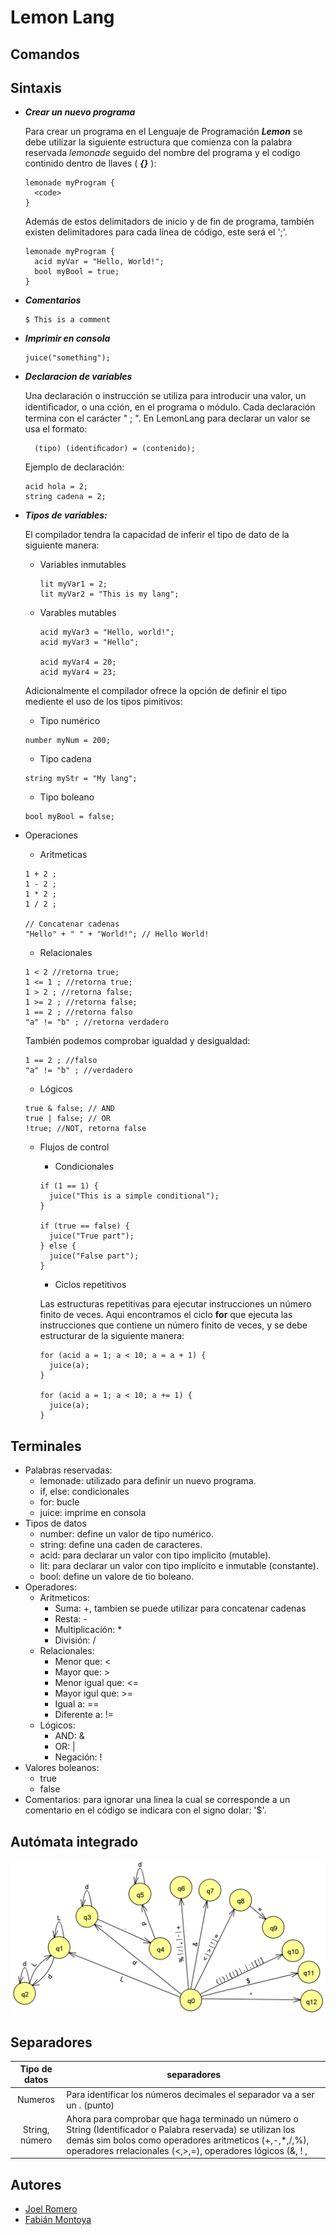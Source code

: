 # Lemon Lang 

## Comandos

## Sintaxis

* ***Crear un nuevo programa***

  Para crear un programa en el Lenguaje de Programación ***Lemon*** se debe utilizar la siguiente estructura que comienza con la palabra reservada *lemonade* seguido del nombre del programa y el codigo continido dentro de llaves ( ***{}*** ):

  ```
  lemonade myProgram {
    <code>
  }
  ```

  Además de estos delimitadors de inicio y de fin de programa, también existen delimitadores para cada línea de código, este será el  ';'.

  ```
  lemonade myProgram {
    acid myVar = "Hello, World!";
    bool myBool = true;
  }
  ```
* ***Comentarios***

  ```
  $ This is a comment
  ```
* ***Imprimir en consola***

  ```
  juice("something");
  ```
* ***Declaracion de variables***

  Una declaración o instrucción se utiliza para introducir una valor, un identiﬁcador, o una  cción, en el programa o módulo. Cada declaración termina con el carácter " ; ". En LemonLang para declarar un valor se usa el formato:

  ```
    (tipo) (identiﬁcador) = (contenido);
  ```

  Ejemplo de declaración:

  ```
  acid hola = 2;
  string cadena = 2;
  ```
* ***Tipos de variables:***

  El compilador tendra la capacidad de inferir el tipo de dato de la siguiente manera:

  * Variables inmutables

    ```
    lit myVar1 = 2;
    lit myVar2 = "This is my lang";
    ```
  * Varables mutables

    ```
    acid myVar3 = "Hello, world!";
    acid myVar3 = "Hello";

    acid myVar4 = 20;
    acid myVar4 = 23;
    ```

  Adicionalmente el compilador ofrece la opción de definir el tipo mediente el uso de los tipos pimitivos:

  * Tipo numérico

  ```
  number myNum = 200;
  ```

  * Tipo cadena

  ```
  string myStr = "My lang";
  ```

  * Tipo boleano

  ```
  bool myBool = false;
  ```
* Operaciones

  * Aritmeticas

  ```
  1 + 2 ;
  1 - 2 ;
  1 * 2 ;
  1 / 2 ;

  // Concatenar cadenas
  "Hello" + " " + "World!"; // Hello World!
  ```

  * Relacionales

  ```
  1 < 2 //retorna true;
  1 <= 1 ; //retorna true;
  1 > 2 ; //retorna false;
  1 >= 2 ; //retorna false;
  1 == 2 ; //retorna falso
  "a" != "b" ; //retorna verdadero
  ```

  También podemos comprobar igualdad y desigualdad:

  ```
  1 == 2 ; //falso
  "a" != "b" ; //verdadero
  ```

  * Lógicos

  ```
  true & false; // AND
  true | false; // OR
  !true; //NOT, retorna false
  ```

  * Flujos de control

    * Condicionales

    ```
    if (1 == 1) {
      juice("This is a simple conditional");
    }

    if (true == false) {
      juice("True part");
    } else {
      juice("False part");
    }
    ```

    * Ciclos repetitivos

    Las estructuras repetitivas para ejecutar instrucciones un número finito de veces. Aqui encontramos el ciclo **for** que ejecuta las instrucciones que contiene un número finito de veces, y se debe estructurar de la siguiente manera:

    ```
    for (acid a = 1; a < 10; a = a + 1) {
      juice(a);
    }

    for (acid a = 1; a < 10; a += 1) {
      juice(a);
    }
    ```

## Terminales

* Palabras reservadas:
  * lemonade: utilizado para definir un nuevo programa.
  * if, else: condicionales
  * for: bucle
  * juice: imprime en consola
* Tipos de datos
  * number: define un valor de tipo numérico.
  * string: define una caden de caracteres.
  * acid: para declarar un valor con tipo implicito (mutable).
  * lit: para declarar un valor con tipo implícito e inmutable (constante).
  * bool: define un valore de tio boleano.
* Operadores:
  * Aritmeticos:
    * Suma: +, tambien se puede utilizar para concatenar cadenas
    * Resta: -
    * Multiplicación: *
    * División: /
  * Relacionales:
    * Menor que: <
    * Mayor que: >
    * Menor igual que: <=
    * Mayor igul que: >=
    * Igual a: ==
    * Diferente a: !=
  * Lógicos:
    * AND: &
    * OR: |
    * Negación: !
* Valores boleanos:
  * true
  * false
* Comentarios: para ignorar una linea la cual se corresponde a un comentario en el código se indicara con el signo dolar: '$'.

## Autómata integrado

![Automata Integrado](./imgs/automata-integrado.png "Automata Integrado")

## Separadores

|Tipo de datos|separadores|
|:---:|---|
|Numeros|Para identificar los números decimales el separador va a ser un . (punto)|
|String, número|Ahora para comprobar que haga terminado un número o String (Identificador o Palabra reservada) se utilizan los demás sim bolos como operadores aritmeticos (+,-,*,/,%), operadores rrelacionales (<,>,=), operadores lógicos (&, ! , |), y en caso de ser otros simbolos se comprobaran si existen en el lenguaje se continuara el análisis o sino se continua.|

## Autores

* [Joel Romero](https://github.com/bitxa)
* [Fabián Montoya](https://github.com/f4biaan)